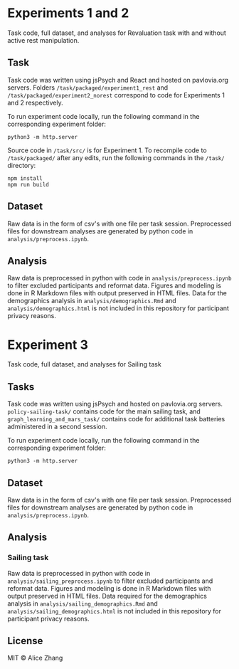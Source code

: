 # Experiments 1 and 2
Task code, full dataset, and analyses for Revaluation task with and without active rest manipulation.

## Task
Task code was written using jsPsych and React and hosted on pavlovia.org servers. Folders `/task/packaged/experiment1_rest` and `/task/packaged/experiment2_norest` correspond to code for Experiments 1 and 2 respectively. 

To run experiment code locally, run the following command in the corresponding experiment folder:
```
python3 -m http.server 
```

Source code in `/task/src/` is for Experiment 1. To recompile code to `/task/packaged/` after any edits, run the following commands in the `/task/` directory:
```
npm install
npm run build
```

## Dataset
Raw data is in the form of csv's with one file per task session. Preprocessed files for downstream analyses are generated by python code in `analysis/preprocess.ipynb`.

## Analysis
Raw data is preprocessed in python with code in `analysis/preprocess.ipynb` to filter excluded participants and reformat data. Figures and modeling is done in R Markdown files with output preserved in HTML files. Data for the demographics analysis in `analysis/demographics.Rmd` and `analysis/demographics.html` is not included in this repository for participant privacy reasons.

# Experiment 3
Task code, full dataset, and analyses for Sailing task 

## Tasks
Task code was written using jsPsych and hosted on pavlovia.org servers. `policy-sailing-task/` contains code for the main sailing task, and `graph_learning_and_mars_task/` contains code for additional task batteries administered in a second session.

To run experiment code locally, run the following command in the corresponding experiment folder:
```
python3 -m http.server 
```

## Dataset
Raw data is in the form of csv's with one file per task session. Preprocessed files for downstream analyses are generated by python code in `analysis/preprocess.ipynb`.

## Analysis

### Sailing task
Raw data is preprocessed in python with code in `analysis/sailing_preprocess.ipynb` to filter excluded participants and reformat data. Figures and modeling is done in R Markdown files with output preserved in HTML files. Data required for the demographics analysis in `analysis/sailing_demographics.Rmd` and `analysis/sailing_demographics.html` is not included in this repository for participant privacy reasons.

## License

MIT © Alice Zhang